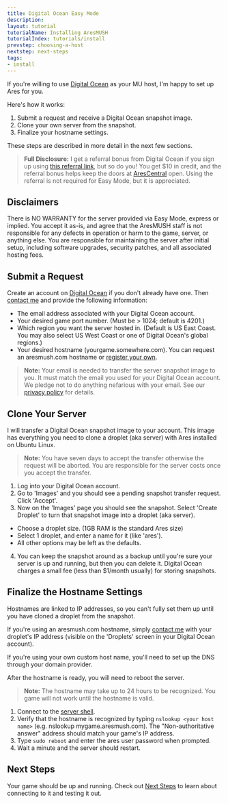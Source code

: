 ```yaml
---
title: Digital Ocean Easy Mode
description:
layout: tutorial
tutorialName: Installing AresMUSH
tutorialIndex: tutorials/install
prevstep: choosing-a-host
nextstep: next-steps
tags: 
- install
---
```


If you're willing to use [Digital Ocean](http://www.digitalocean.com/?refcode=5c07173bc1f2) as your MU host, I'm happy to set up Ares for you.   

Here's how it works:

1. Submit a request and receive a Digital Ocean snapshot image.
2. Clone your own server from the snapshot.
3. Finalize your hostname settings.

These steps are described in more detail in the next few sections.

> **Full Disclosure:** I get a referral bonus from Digital Ocean if you sign up using [this referral link](http://www.digitalocean.com/?refcode=5c07173bc1f2), but so do you!  You get $10 in credit, and the referral bonus helps keep the doors at [AresCentral](/arescentral) open.  Using the referral is not required for Easy Mode, but it is appreciated.

## Disclaimers

There is NO WARRANTY for the server provided via Easy Mode, express or implied. You accept it as-is, and agree that the AresMUSH staff is not responsible for any defects in operation or harm to the game, server, or anything else.  You are responsible for maintaining the server after initial setup, including software upgrades, security patches, and all associated hosting fees.

## Submit a Request

Create an account on [Digital Ocean](http://www.digitalocean.com/?refcode=5c07173bc1f2) if you don't already have one.  Then [contact me](/feedback) and provide the following information:

* The email address associated with your Digital Ocean account.
* Your desired game port number. (Must be > 1024; default is 4201.)
* Which region you want the server hosted in.  (Default is US East Coast.  You may also select US West Coast or one of Digital Ocean's global regions.)
* Your desired hostname (yourgame.somewhere.com).  You can request an aresmush.com hostname or [register your own](/tutorials/install/getting-a-hostname).

> <i class="fa fa-exclamation-triangle"></i> **Note:** Your email is needed to transfer the server snapshot image to you.   It must match the email you used for your Digital Ocean account.  We pledge not to do anything nefarious with your email.  See our [privacy policy](/privacy) for details.

## Clone Your Server

I will transfer a Digital Ocean snapshot image to your account. This image has everything you need to clone a droplet (aka server) with Ares installed on Ubuntu Linux.

> <i class="fa fa-exclamation-triangle"></i> **Note:** You have seven days to accept the transfer otherwise the request will be aborted.  You are responsible for the server costs once you accept the transfer.

1. Log into your Digital Ocean account.  
2. Go to 'Images' and you should see a pending snapshot transfer request.  Click 'Accept'.
3. Now on the 'Images' page you should see the snapshot.  Select 'Create Droplet' to turn that snapshot image into a droplet (aka server).
  * Choose a droplet size.  (1GB RAM is the standard Ares size)
  * Select 1 droplet, and enter a name for it (like 'ares').
  * All other options may be left as the defaults.
4. You can keep the snapshot around as a backup until you're sure your server is up and running, but then you can delete it.  Digital Ocean charges a small fee (less than $1/month usually) for storing snapshots.

## Finalize the Hostname Settings

Hostnames are linked to IP addresses, so you can't fully set them up until you have cloned a droplet from the snapshot.  

If you're using an aresmush.com hostname, simply [contact me](/feedback) with your droplet's IP address (visible on the 'Droplets' screen in your Digital Ocean account).  

If you're using your own custom host name, you'll need to set up the DNS through your domain provider.

After the hostname is ready, you will need to reboot the server.

> <i class="fa fa-exclamation-triangle"></i> **Note:** The hostname may take up to 24 hours to be recognized.  You game will not work until the hostname is valid.

1. Connect to the [server shell](/tutorials/install/server-shell).
2. Verify that the hostname is recognized by typing `nslookup <your host name>` (e.g. nslookup mygame.aresmush.com).  The "Non-authoritative answer" address should match your game's IP address.
2. Type `sudo reboot` and enter the ares user password when prompted.
3. Wait a minute and the server should restart.

## Next Steps

Your game should be up and running.  Check out [Next Steps](/tutorials/install/next-steps) to learn about connecting to it and testing it out.
